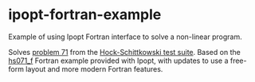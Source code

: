 # ipopt-fortran-example

Example of using Ipopt Fortran interface to solve a non-linear program.

Solves [problem 71](https://esa.github.io/pagmo2/docs/cpp/problems/hock_schittkowsky_71.html) from the 
[Hock-Schittkowski test suite](https://doi.org/10.1007/978-3-642-48320-2). 
Based on the [hs071_f](https://projects.coin-or.org/Ipopt/browser/stable/3.9/Ipopt/examples/hs071_f/hs071_f.f.in) 
Fortran example provided with Ipopt, with updates to use a free-form layout and more modern Fortran features.


